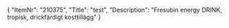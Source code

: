 {
  "ItemNr": "210375",
  "Title": "test",
  "Description": "Fresubin energy DRINK, tropisk, drickfärdigt kosttillägg"
}